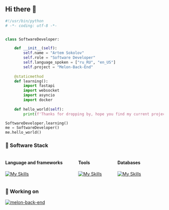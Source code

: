 ## Hi there 👋

```py
#!/usr/bin/python
# -*- coding: utf-8 -*-


class SoftwareDeveloper:

    def __init__(self):
        self.name = "Artem Sokolov"
        self.role = "Software Developer"
        self.language_spoken = ["ru_RU", "en_US"]
        self.project = "Melon-Back-End"
    
    @staticmethod
    def learning():
        import fastapi
        import websocket
        import asyncio
        import docker
        
    def hello_world(self):
        print(f'Thanks for dropping by, hope you find my current project ({self.project}) interesting')

SoftwareDeveloper.learning()
me = SoftwareDeveloper()
me.hello_world()
```

### 🔧 Software Stack
<div style="display:flex; gap: 0 50px; flex-wrap: wrap">
<div>

#### Language and frameworks
[![My Skills](https://skillicons.dev/icons?i=py,fastapi)](https://skillicons.dev)
</div>
<div>

#### Tools
[![My Skills](https://skillicons.dev/icons?i=docker,jenkins,git,bash,pwsh)](https://skillicons.dev)
</div>
<div>

#### Databases
[![My Skills](https://skillicons.dev/icons?i=mongodb,postgresql)](https://skillicons.dev)
</div>
</div>

### 🏢 Working on
<a href="https://github.com/Smbrer1/melon-back-end">
  <img align="center" src="https://github-readme-stats.vercel.app/api/pin/?username=smbrer1&repo=melon-back-end&show_icons=true&line_height=27&title_color=6aa6f8&text_color=8a919a&icon_color=6aa6f8&bg_color=22272e" alt="melon-back-end" />
</a>


